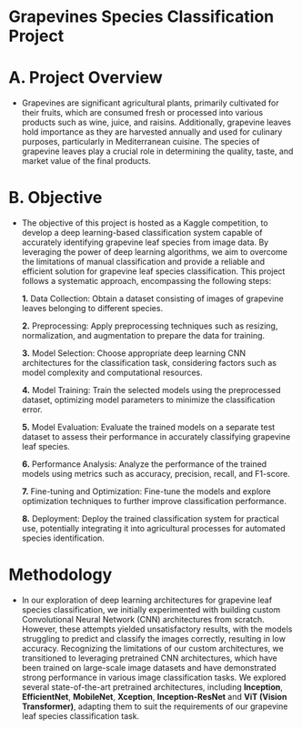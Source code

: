 # Grapevines Species Classification Project
 # A. Project Overview 
- Grapevines are significant agricultural plants, primarily cultivated 
for their fruits, which are consumed fresh or processed into 
various products such as wine, juice, and raisins. Additionally, 
grapevine leaves hold importance as they are harvested annually 
and used for culinary purposes, particularly in Mediterranean 
cuisine. The species of grapevine leaves play a crucial role in 
determining the quality, taste, and market value of the final 
products.

# B. Objective
- The objective of this project is hosted as a Kaggle competition,
to develop a deep learning-based classification system capable 
of accurately identifying grapevine leaf species from image data. 
By leveraging the power of deep learning algorithms, we aim to 
overcome the limitations of manual classification and provide a
reliable and efficient solution for grapevine leaf species 
classification. This project follows a systematic approach, 
encompassing the following steps:

    **1.** Data Collection: Obtain a dataset consisting of 
images of grapevine leaves belonging to different 
species.

  **2.** Preprocessing: Apply preprocessing techniques 
such as resizing, normalization, and augmentation to 
prepare the data for training.

  **3.** Model Selection: Choose appropriate deep learning
CNN architectures for the classification task, 
considering factors such as model complexity and 
computational resources.

  **4.** Model Training: Train the selected models using the 
preprocessed dataset, optimizing model parameters 
to minimize the classification error.

  **5.** Model Evaluation: Evaluate the trained models on a 
separate test dataset to assess their performance in 
accurately classifying grapevine leaf species.

  **6.** Performance Analysis: Analyze the performance of 
the trained models using metrics such as accuracy, 
precision, recall, and F1-score.

    **7.** Fine-tuning and Optimization: Fine-tune the models 
and explore optimization techniques to further 
improve classification performance.

    **8.** Deployment: Deploy the trained classification system 
for practical use, potentially integrating it into 
agricultural processes for automated species 
identification.

# Methodology
- In our exploration of deep learning architectures for 
grapevine leaf species classification, we initially 
experimented with building custom Convolutional Neural 
Network (CNN) architectures from scratch. However, 
these attempts yielded unsatisfactory results, with the 
models struggling to predict and classify the images 
correctly, resulting in low accuracy. Recognizing the 
limitations of our custom architectures, we transitioned to 
leveraging pretrained CNN architectures, which have been 
trained on large-scale image datasets and have 
demonstrated strong performance in various image 
classification tasks. We explored several state-of-the-art 
pretrained architectures, including **Inception**, **EfficientNet**, 
**MobileNet**, **Xception**, **Inception-ResNet** and **ViT (Vision Transformer)**, 
adapting them to suit the requirements of our grapevine 
leaf species classification task.

